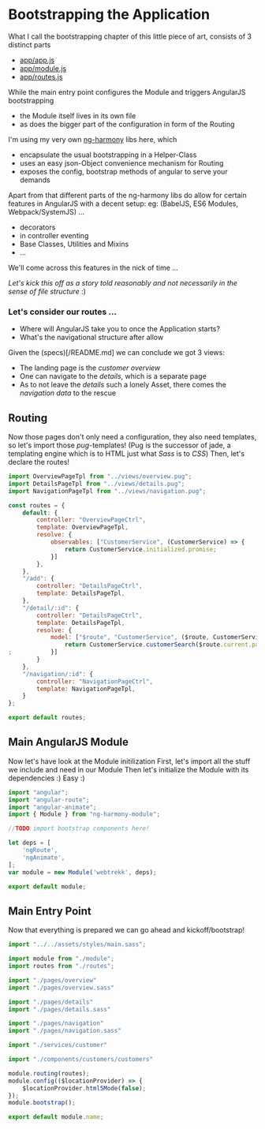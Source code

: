 # Bootstrapping the Application

What I call the bootstrapping chapter of this little piece of art,
consists of 3 distinct parts

* [app/app.js](#Main-Entry-Point "save:")
* [app/module.js](#Main-AngularJS-Module "save:")
* [app/routes.js](#Routing "save:")

While the main entry point configures the Module
and triggers AngularJS bootstrapping
* the Module itself lives in its own file
* as does the bigger part of the configuration in form of the Routing

I'm using my very own [ng-harmony](http://www.github.com/ng-harmony) libs here,
which
* encapsulate the usual bootstrapping in a Helper-Class
* uses an easy json-Object convenience mechanism for Routing
* exposes the config, bootstrap methods of angular to serve your demands

Apart from that different parts of the ng-harmony libs do allow
for certain features in AngularJS with a decent setup:
eg: (BabelJS, ES6 Modules, Webpack/SystemJS) ...
* decorators
* in controller eventing
* Base Classes, Utilities and Mixins
* ...

We'll come across this features in the nick of time ...

_Let's kick this off as a story told reasonably and not necessarily in the sense of file structure_ :)

### Let's consider our routes ...

* Where will AngularJS take you to once the Application starts?
* What's the navigational structure after allow

Given the (specs)[/README.md] we can conclude we got 3 views:
* The landing page is the _customer overview_
* One can navigate to the _details_, which is a separate page
* As to not leave the _details_ such a lonely Asset, there comes the _navigation data_ to the rescue

## Routing

Now those pages don't only need a configuration, they also need templates,
so let's import those _pug_-templates!
(Pug is the successor of jade, a templating engine
which is to HTML just what _Sass_ is to _CSS_)
Then, let's declare the routes!

```js
import OverviewPageTpl from "../views/overview.pug";
import DetailsPageTpl from "../views/details.pug";
import NavigationPageTpl from "../views/navigation.pug";

const routes = {
	default: {
		controller: "OverviewPageCtrl",
		template: OverviewPageTpl,
		resolve: {
			observables: ["CustomerService", (CustomerService) => {
				return CustomerService.initialized.promise;
			}]
		},
	},
	"/add": {
		controller: "DetailsPageCtrl",
		template: DetailsPageTpl,
	},
	"/detail/:id": {
		controller: "DetailsPageCtrl",
		template: DetailsPageTpl,
		resolve: {
			model: ["$route", "CustomerService", ($route, CustomerService) => {
				return CustomerService.customerSearch($route.current.params.id)
;			}]
		}
	},
	"/navigation/:id": {
		controller: "NavigationPageCtrl",
		template: NavigationPageTpl,
	}
};

export default routes;
```

## Main AngularJS Module

Now let's have look at the Module initilization
First, let's import all the stuff we include and need in our Module
Then let's initialize the Module with its dependencies :) Easy :)

```js
import "angular";
import "angular-route";
import "angular-animate";
import { Module } from "ng-harmony-module";

//TODO import bootstrap components here!

let deps = [
	'ngRoute',
	'ngAnimate',
];
var module = new Module('webtrekk', deps);

export default module;
```

## Main Entry Point

Now that everything is prepared we can go ahead and kickoff/bootstrap!

```js
import "../../assets/styles/main.sass";

import module from "./module";
import routes from "./routes";

import "./pages/overview"
import "./pages/overview.sass"

import "./pages/details"
import "./pages/details.sass"

import "./pages/navigation"
import "./pages/navigation.sass"

import "./services/customer"

import "./components/customers/customers"

module.routing(routes);
module.config(($locationProvider) => {
	$locationProvider.html5Mode(false);
});
module.bootstrap();

export default module.name;
```

